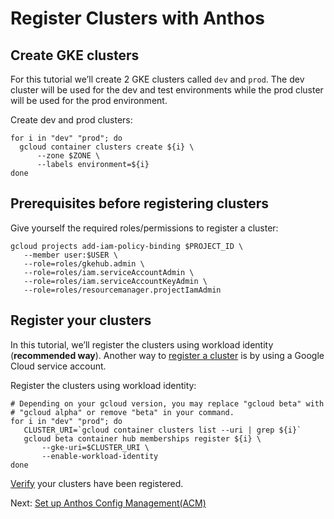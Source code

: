 
# Register Clusters with Anthos


## Create GKE clusters

For this tutorial we’ll create 2 GKE clusters called `dev` and `prod`.  The dev cluster will be used for the dev and test environments while the prod cluster will be used for the prod environment.

Create dev and prod clusters:

```
for i in "dev" "prod"; do
  gcloud container clusters create ${i} \
      --zone $ZONE \
      --labels environment=${i}
done
```



## Prerequisites before registering clusters

Give yourself the required roles/permissions to register a cluster:


```
gcloud projects add-iam-policy-binding $PROJECT_ID \
   --member user:$USER \
   --role=roles/gkehub.admin \
   --role=roles/iam.serviceAccountAdmin \
   --role=roles/iam.serviceAccountKeyAdmin \
   --role=roles/resourcemanager.projectIamAdmin
```



## Register your clusters 

In this tutorial, we’ll register the clusters using workload identity (**recommended way**). Another way to [register a cluster](https://cloud.google.com/anthos/multicluster-management/connect/registering-a-cluster#register_cluster) is by using a Google Cloud service account. 

Register the clusters using workload identity:


```
# Depending on your gcloud version, you may replace "gcloud beta" with 
# "gcloud alpha" or remove "beta" in your command.
for i in "dev" "prod"; do
   CLUSTER_URI=`gcloud container clusters list --uri | grep ${i}`
   gcloud beta container hub memberships register ${i} \
       --gke-uri=$CLUSTER_URI \
       --enable-workload-identity
done
```


[Verify](https://pantheon.corp.google.com/anthos/clusters?project=titodo-sandbox) your clusters have been registered.


Next: [Set up Anthos Config Management(ACM)](docs/3-set-up-anthos-config-management.md)